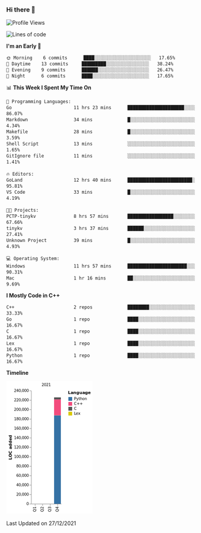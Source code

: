 ### Hi there 👋

<!--START_SECTION:waka-->
![Profile Views](http://img.shields.io/badge/Profile%20Views-2-blue)

![Lines of code](https://img.shields.io/badge/From%20Hello%20World%20I%27ve%20Written-226%20Thousand%20lines%20of%20code-blue)

**I'm an Early 🐤** 

```text
🌞 Morning    6 commits      ████░░░░░░░░░░░░░░░░░░░░░   17.65% 
🌆 Daytime    13 commits     █████████░░░░░░░░░░░░░░░░   38.24% 
🌃 Evening    9 commits      ██████░░░░░░░░░░░░░░░░░░░   26.47% 
🌙 Night      6 commits      ████░░░░░░░░░░░░░░░░░░░░░   17.65%

```


📊 **This Week I Spent My Time On** 

```text
💬 Programming Languages: 
Go                       11 hrs 23 mins      █████████████████████░░░░   86.07% 
Markdown                 34 mins             █░░░░░░░░░░░░░░░░░░░░░░░░   4.34% 
Makefile                 28 mins             █░░░░░░░░░░░░░░░░░░░░░░░░   3.59% 
Shell Script             13 mins             ░░░░░░░░░░░░░░░░░░░░░░░░░   1.65% 
GitIgnore file           11 mins             ░░░░░░░░░░░░░░░░░░░░░░░░░   1.41%

🔥 Editors: 
GoLand                   12 hrs 40 mins      ████████████████████████░   95.81% 
VS Code                  33 mins             █░░░░░░░░░░░░░░░░░░░░░░░░   4.19%

🐱‍💻 Projects: 
PCTP-tinykv              8 hrs 57 mins       █████████████████░░░░░░░░   67.66% 
tinykv                   3 hrs 37 mins       ██████░░░░░░░░░░░░░░░░░░░   27.41% 
Unknown Project          39 mins             █░░░░░░░░░░░░░░░░░░░░░░░░   4.93%

💻 Operating System: 
Windows                  11 hrs 57 mins      ██████████████████████░░░   90.31% 
Mac                      1 hr 16 mins        ██░░░░░░░░░░░░░░░░░░░░░░░   9.69%

```

**I Mostly Code in C++** 

```text
C++                      2 repos             ████████░░░░░░░░░░░░░░░░░   33.33% 
Go                       1 repo              ████░░░░░░░░░░░░░░░░░░░░░   16.67% 
C                        1 repo              ████░░░░░░░░░░░░░░░░░░░░░   16.67% 
Lex                      1 repo              ████░░░░░░░░░░░░░░░░░░░░░   16.67% 
Python                   1 repo              ████░░░░░░░░░░░░░░░░░░░░░   16.67%

```


**Timeline**

![Chart not found](https://raw.githubusercontent.com/h3n4l/h3n4l/main/charts/bar_graph.png) 


 Last Updated on 27/12/2021
<!--END_SECTION:waka-->

